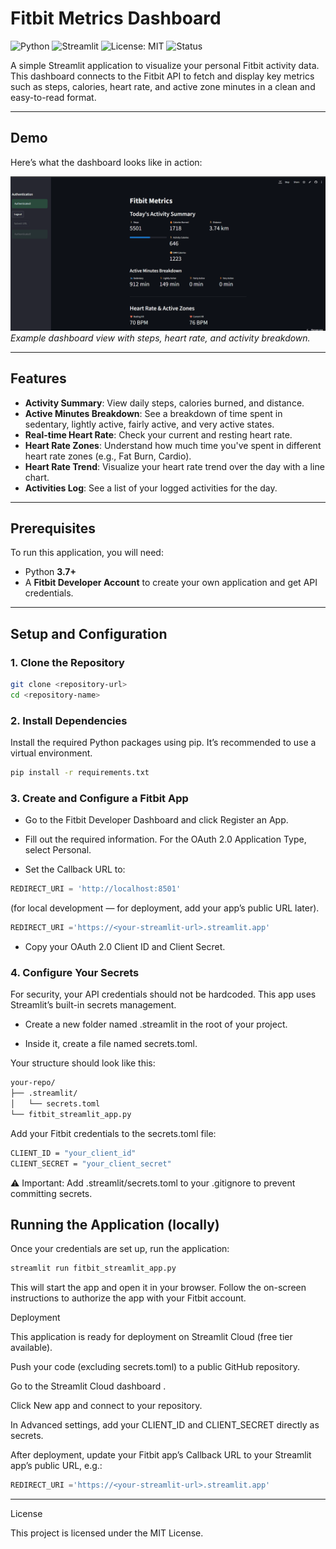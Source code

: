 # Fitbit Metrics Dashboard

![Python](https://img.shields.io/badge/Python-3.7+-blue.svg)
![Streamlit](https://img.shields.io/badge/Streamlit-%E2%9A%A1-brightgreen)
![License: MIT](https://img.shields.io/badge/License-MIT-yellow.svg)
![Status](https://img.shields.io/badge/Status-Active-success)

A simple Streamlit application to visualize your personal Fitbit activity data.  
This dashboard connects to the Fitbit API to fetch and display key metrics such as steps, calories, heart rate, and active zone minutes in a clean and easy-to-read format.

---

## Demo

Here’s what the dashboard looks like in action:

![Overview](assets/fitbit_app_view.gif)  
_Example dashboard view with steps, heart rate, and activity breakdown._

---

## Features

- **Activity Summary**: View daily steps, calories burned, and distance.
- **Active Minutes Breakdown**: See a breakdown of time spent in sedentary, lightly active, fairly active, and very active states.
- **Real-time Heart Rate**: Check your current and resting heart rate.
- **Heart Rate Zones**: Understand how much time you've spent in different heart rate zones (e.g., Fat Burn, Cardio).
- **Heart Rate Trend**: Visualize your heart rate trend over the day with a line chart.
- **Activities Log**: See a list of your logged activities for the day.

---

## Prerequisites

To run this application, you will need:

- Python **3.7+**
- A **Fitbit Developer Account** to create your own application and get API credentials.

---

## Setup and Configuration

### 1. Clone the Repository

```bash
git clone <repository-url>
cd <repository-name>
```

### 2. Install Dependencies

Install the required Python packages using pip.
It’s recommended to use a virtual environment.

```bash
pip install -r requirements.txt
```

### 3. Create and Configure a Fitbit App

- Go to the Fitbit Developer Dashboard and click Register an App.

- Fill out the required information. For the OAuth 2.0 Application Type, select Personal.

- Set the Callback URL to:

```python
REDIRECT_URI = 'http://localhost:8501'
```

(for local development — for deployment, add your app’s public URL later).

```python
REDIRECT_URI ='https://<your-streamlit-url>.streamlit.app'
```

- Copy your OAuth 2.0 Client ID and Client Secret.

### 4. Configure Your Secrets

For security, your API credentials should not be hardcoded.
This app uses Streamlit’s built-in secrets management.

- Create a new folder named .streamlit in the root of your project.

- Inside it, create a file named secrets.toml.

Your structure should look like this:

```bash
your-repo/
├── .streamlit/
│   └── secrets.toml
└── fitbit_streamlit_app.py
```

Add your Fitbit credentials to the secrets.toml file:

```bash
CLIENT_ID = "your_client_id"
CLIENT_SECRET = "your_client_secret"
```

⚠️ Important: Add .streamlit/secrets.toml to your .gitignore to prevent committing secrets.

## Running the Application (locally)

Once your credentials are set up, run the application:

```bash
streamlit run fitbit_streamlit_app.py
```

This will start the app and open it in your browser.
Follow the on-screen instructions to authorize the app with your Fitbit account.

Deployment

This application is ready for deployment on Streamlit Cloud (free tier available).

Push your code (excluding secrets.toml) to a public GitHub repository.

Go to the Streamlit Cloud dashboard
.

Click New app and connect to your repository.

In Advanced settings, add your CLIENT_ID and CLIENT_SECRET directly as secrets.

After deployment, update your Fitbit app’s Callback URL to your Streamlit app’s public URL, e.g.:

```python
REDIRECT_URI ='https://<your-streamlit-url>.streamlit.app'
```

---

License

This project is licensed under the MIT License.
